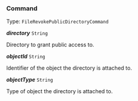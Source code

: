 

### Command

Type: `FileRevokePublicDirectoryCommand`



  
<article>

***directory*** `String` 

Directory to grant public access to.

</article>
<article>

***objectId*** `String` 

Identifier of the object the directory is attached to.

</article>
<article>

***objectType*** `String` 

Type of object the directory is attached to.

</article>

